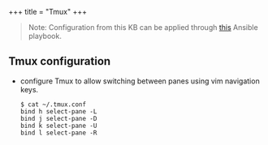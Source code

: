 +++
title = "Tmux"
+++

> Note: Configuration from this KB can be applied through [this](https://github.com/Mamut3D/mamut3d.github.io/blob/main/ansible/playbooks/personal_config.yml) Ansible playbook.

## Tmux configuration

- configure Tmux to allow switching between panes using vim navigation keys.
  ```console
  $ cat ~/.tmux.conf
  bind h select-pane -L
  bind j select-pane -D
  bind k select-pane -U
  bind l select-pane -R
  ```


